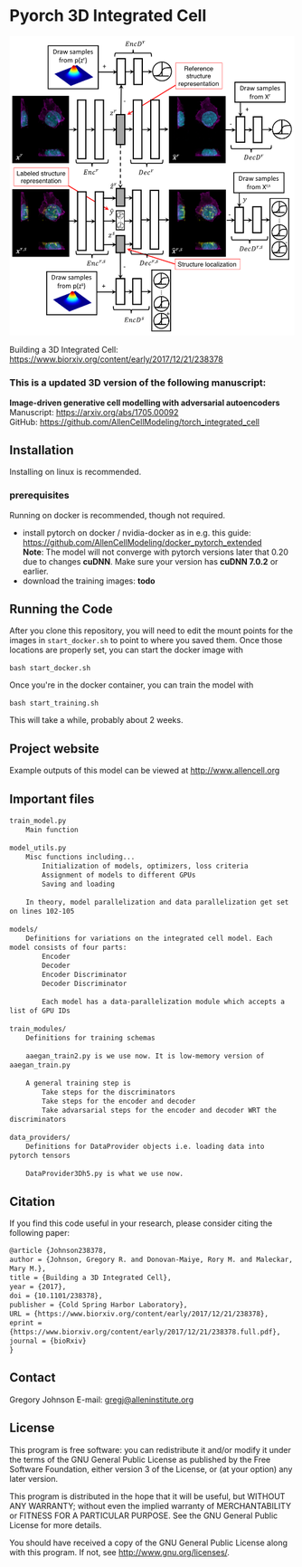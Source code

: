 Pyorch 3D Integrated Cell
===============================

![Model Architecture](doc/images/model_arch.png?raw=true "Model Architecture")

Building a 3D Integrated Cell: https://www.biorxiv.org/content/early/2017/12/21/238378

### This is a updated 3D version of the following manuscript:  

**Image-driven generative cell modelling with adversarial autoencoders**  
Manuscript: https://arxiv.org/abs/1705.00092  
GitHub: https://github.com/AllenCellModeling/torch_integrated_cell 

## Installation
Installing on linux is recommended.

### prerequisites
Running on docker is recommended, though not required.
 - install pytorch on docker / nvidia-docker as in e.g. this guide: https://github.com/AllenCellModeling/docker_pytorch_extended  
 	**Note**: The model will not converge with pytorch versions later that 0.20 due to changes **cuDNN**. Make sure your version has **cuDNN 7.0.2** or earlier.
 - download the training images: **todo**
 
## Running the Code
After you clone this repository, you will need to edit the mount points for the images in `start_docker.sh` to point to where you saved them.
Once those locations are properly set, you can start the docker image with

`bash start_docker.sh`

Once you're in the docker container, you can train the model with 

`bash start_training.sh`

This will take a while, probably about 2 weeks.

## Project website
Example outputs of this model can be viewed at http://www.allencell.org

## Important files ##

	train_model.py
		Main function

	model_utils.py
		Misc functions including...
			Initialization of models, optimizers, loss criteria
			Assignment of models to different GPUs
			Saving and loading

		In theory, model parallelization and data parallelization get set on lines 102-105

	models/
		Definitions for variations on the integrated cell model. Each model consists of four parts:
			Encoder 
			Decoder
			Encoder Discriminator
			Decoder Discriminator

			Each model has a data-parallelization module which accepts a list of GPU IDs

	train_modules/
		Definitions for training schemas

		aaegan_train2.py is we use now. It is low-memory version of aaegan_train.py

		A general training step is
			Take steps for the discriminators
			Take steps for the encoder and decoder
			Take advarsarial steps for the encoder and decoder WRT the discriminators

	data_providers/
		Definitions for DataProvider objects i.e. loading data into pytorch tensors

		DataProvider3Dh5.py is what we use now. 

## Citation
If you find this code useful in your research, please consider citing the following paper:

    @article {Johnson238378,
	author = {Johnson, Gregory R. and Donovan-Maiye, Rory M. and Maleckar, Mary M.},
	title = {Building a 3D Integrated Cell},
	year = {2017},
	doi = {10.1101/238378},
	publisher = {Cold Spring Harbor Laboratory},
	URL = {https://www.biorxiv.org/content/early/2017/12/21/238378},
	eprint = {https://www.biorxiv.org/content/early/2017/12/21/238378.full.pdf},
	journal = {bioRxiv}
    }
			
## Contact
Gregory Johnson
E-mail: gregj@alleninstitute.org

## License
This program is free software: you can redistribute it and/or modify
it under the terms of the GNU General Public License as published by
the Free Software Foundation, either version 3 of the License, or
(at your option) any later version.

This program is distributed in the hope that it will be useful,
but WITHOUT ANY WARRANTY; without even the implied warranty of
MERCHANTABILITY or FITNESS FOR A PARTICULAR PURPOSE.  See the
GNU General Public License for more details.

You should have received a copy of the GNU General Public License
along with this program.  If not, see <http://www.gnu.org/licenses/>.

